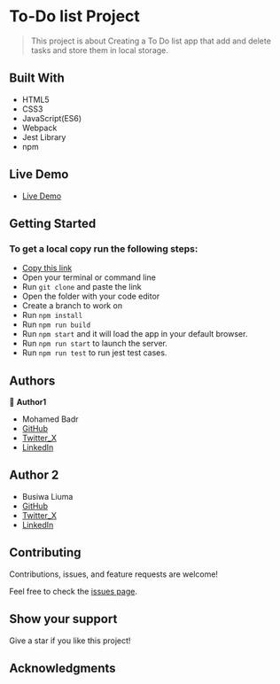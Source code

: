# To-Do list Project
> This project is about Creating a To Do list app that add and delete tasks and store them in local storage.

## Built With

- HTML5
- CSS3
- JavaScript(ES6)
- Webpack
- Jest Library
- npm

## Live Demo
- [ Live Demo ](https://rawcdn.githack.com/mbdesigns1989/To-do-List/9e8da4b2e5a7b285766b4515aa3047c1f753e190/dist/index.html)

## Getting Started

### To get a local copy run the following steps:

- [Copy this link](https://github.com/mbdesigns1989/To-do-List/tree/To-Do-list-add-and-remove)
- Open your terminal or command line
- Run `git clone` and paste the link
- Open the folder with your code editor
- Create a branch to work on
- Run `npm install`
- Run `npm run build`
- Run `npm start` and it will load the app in your default browser.
- Run `npm run start` to launch the server.
- Run `npm run test` to run jest test cases.

## Authors

👤 **Author1**

- Mohamed Badr
- [GitHub](https://github.com/mbdesigns1989)
- [Twitter_X](https://twitter.com/mohamed66083152)
- [LinkedIn](https://www.linkedin.com/in/mohamed-badr-27b26a212/)

## Author 2
- Busiwa Liuma
- [GitHub](https://github.com/Busiwa24) 
- [Twitter_X](https://twitter.com/busiwaliuma) 
- [LinkedIn](https://www.linkedin.com/in/busiwa-liuma-28385b80/>)

##  Contributing

Contributions, issues, and feature requests are welcome!

Feel free to check the [issues page](../../issues/).

## Show your support

Give a star if you like this project!

## Acknowledgments

